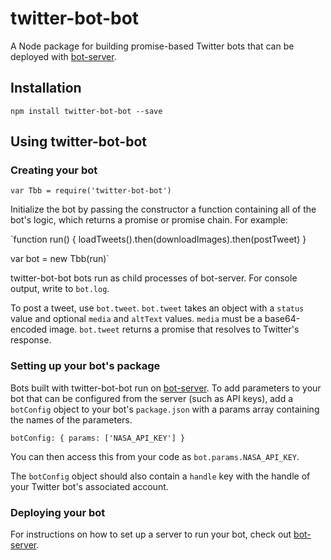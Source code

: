 # twitter-bot-bot

A Node package for building promise-based Twitter bots that can be deployed with [bot-server](https://github.com/dnass/bot-server).

## Installation

`npm install twitter-bot-bot --save`

## Using twitter-bot-bot

### Creating your bot

`var Tbb = require('twitter-bot-bot')`

Initialize the bot by passing the constructor a function containing all of the bot's logic, which returns a promise or promise chain. For example:

`function run() {
  loadTweets().then(downloadImages).then(postTweet)
}

var bot = new Tbb(run)`

twitter-bot-bot bots run as child processes of bot-server. For console output, write to `bot.log`.

To post a tweet, use `bot.tweet`. `bot.tweet` takes an object with a `status` value and optional `media` and `altText` values. `media` must be a base64-encoded image. `bot.tweet` returns a promise that resolves to Twitter's response.

### Setting up your bot's package

Bots built with twitter-bot-bot run on [bot-server](https://github.com/dnass/bot-server). To add parameters to your bot that can be configured from the server (such as API keys), add a `botConfig` object to your bot's `package.json` with a params array containing the names of the parameters.

`botConfig: {
  params: ['NASA_API_KEY']
}`

You can then access this from your code as `bot.params.NASA_API_KEY`.

The `botConfig` object should also contain a `handle` key with the handle of your Twitter bot's associated account.

### Deploying your bot

For instructions on how to set up a server to run your bot, check out [bot-server](https://github.com/dnass/bot-server).
